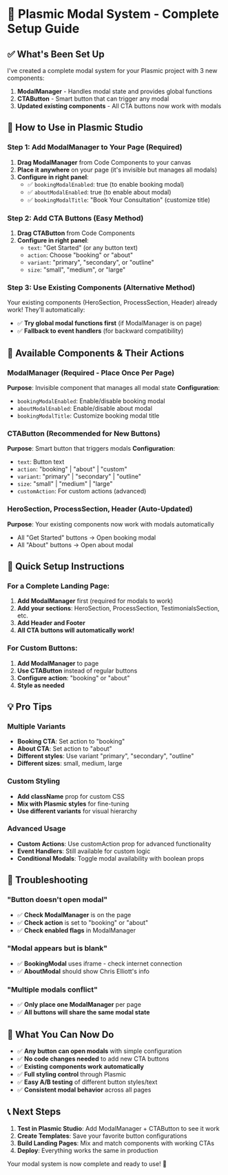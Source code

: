 # 🚀 Plasmic Modal System - Complete Setup Guide

## ✅ What's Been Set Up

I've created a complete modal system for your Plasmic project with 3 new components:

1. **ModalManager** - Handles modal state and provides global functions
2. **CTAButton** - Smart button that can trigger any modal
3. **Updated existing components** - All CTA buttons now work with modals

## 🎯 How to Use in Plasmic Studio

### Step 1: Add ModalManager to Your Page (Required)
1. **Drag ModalManager** from Code Components to your canvas
2. **Place it anywhere** on your page (it's invisible but manages all modals)
3. **Configure in right panel**:
   - ✅ `bookingModalEnabled`: true (to enable booking modal)
   - ✅ `aboutModalEnabled`: true (to enable about modal)
   - ✅ `bookingModalTitle`: "Book Your Consultation" (customize title)

### Step 2: Add CTA Buttons (Easy Method)
1. **Drag CTAButton** from Code Components
2. **Configure in right panel**:
   - `text`: "Get Started" (or any button text)
   - `action`: Choose "booking" or "about"
   - `variant`: "primary", "secondary", or "outline"
   - `size`: "small", "medium", or "large"

### Step 3: Use Existing Components (Alternative Method)
Your existing components (HeroSection, ProcessSection, Header) already work! They'll automatically:
- ✅ **Try global modal functions first** (if ModalManager is on page)
- ✅ **Fallback to event handlers** (for backward compatibility)

## 🎨 Available Components & Their Actions

### ModalManager (Required - Place Once Per Page)
**Purpose**: Invisible component that manages all modal state
**Configuration**:
- `bookingModalEnabled`: Enable/disable booking modal
- `aboutModalEnabled`: Enable/disable about modal  
- `bookingModalTitle`: Customize booking modal title

### CTAButton (Recommended for New Buttons)
**Purpose**: Smart button that triggers modals
**Configuration**:
- `text`: Button text
- `action`: "booking" | "about" | "custom"
- `variant`: "primary" | "secondary" | "outline"
- `size`: "small" | "medium" | "large"
- `customAction`: For custom actions (advanced)

### HeroSection, ProcessSection, Header (Auto-Updated)
**Purpose**: Your existing components now work with modals automatically
- All "Get Started" buttons → Open booking modal
- All "About" buttons → Open about modal

## 🚀 Quick Setup Instructions

### For a Complete Landing Page:
1. **Add ModalManager** first (required for modals to work)
2. **Add your sections**: HeroSection, ProcessSection, TestimonialsSection, etc.
3. **Add Header and Footer**
4. **All CTA buttons will automatically work!**

### For Custom Buttons:
1. **Add ModalManager** to page
2. **Use CTAButton** instead of regular buttons
3. **Configure action**: "booking" or "about"
4. **Style as needed**

## 💡 Pro Tips

### Multiple Variants
- **Booking CTA**: Set action to "booking"
- **About CTA**: Set action to "about"  
- **Different styles**: Use variant "primary", "secondary", "outline"
- **Different sizes**: small, medium, large

### Custom Styling
- **Add className** prop for custom CSS
- **Mix with Plasmic styles** for fine-tuning
- **Use different variants** for visual hierarchy

### Advanced Usage
- **Custom Actions**: Use customAction prop for advanced functionality
- **Event Handlers**: Still available for custom logic
- **Conditional Modals**: Toggle modal availability with boolean props

## 🔧 Troubleshooting

### "Button doesn't open modal"
- ✅ **Check ModalManager** is on the page
- ✅ **Check action** is set to "booking" or "about"
- ✅ **Check enabled flags** in ModalManager

### "Modal appears but is blank"
- ✅ **BookingModal** uses iframe - check internet connection
- ✅ **AboutModal** should show Chris Elliott's info

### "Multiple modals conflict"
- ✅ **Only place one ModalManager** per page
- ✅ **All buttons will share the same modal state**

## 🎉 What You Can Now Do

- ✅ **Any button can open modals** with simple configuration
- ✅ **No code changes needed** to add new CTA buttons
- ✅ **Existing components work automatically**
- ✅ **Full styling control** through Plasmic
- ✅ **Easy A/B testing** of different button styles/text
- ✅ **Consistent modal behavior** across all pages

## 📞 Next Steps

1. **Test in Plasmic Studio**: Add ModalManager + CTAButton to see it work
2. **Create Templates**: Save your favorite button configurations
3. **Build Landing Pages**: Mix and match components with working CTAs
4. **Deploy**: Everything works the same in production

Your modal system is now complete and ready to use! 🚀 